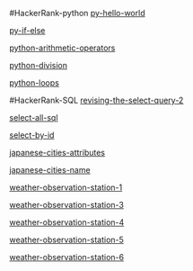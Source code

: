 #HackerRank-python
[py-hello-world](https://www.hackerrank.com/rest/contests/master/challenges/py-hello-world/hackers/huunhuan2002/download_solution)

[py-if-else](https://www.hackerrank.com/rest/contests/master/challenges/py-if-else/hackers/huunhuan2002/download_solution)

[python-arithmetic-operators](https://www.hackerrank.com/rest/contests/master/challenges/python-arithmetic-operators/hackers/huunhuan2002/download_solution)

[python-division](https://www.hackerrank.com/rest/contests/master/challenges/python-division/hackers/huunhuan2002/download_solution)

[python-loops](https://www.hackerrank.com/rest/contests/master/challenges/python-loops/hackers/huunhuan2002/download_solution)

#HackerRank-SQL
[revising-the-select-query-2](https://www.hackerrank.com/rest/contests/master/challenges/revising-the-select-query-2/hackers/huunhuan2002/download_solution)

[select-all-sql](https://www.hackerrank.com/rest/contests/master/challenges/select-all-sql/hackers/huunhuan2002/download_solution)

[select-by-id](https://www.hackerrank.com/rest/contests/master/challenges/select-by-id/hackers/huunhuan2002/download_solution)

[japanese-cities-attributes](https://www.hackerrank.com/rest/contests/master/challenges/japanese-cities-attributes/hackers/huunhuan2002/download_solution)

[japanese-cities-name](https://www.hackerrank.com/rest/contests/master/challenges/japanese-cities-name/hackers/huunhuan2002/download_solution)

[weather-observation-station-1](https://www.hackerrank.com/rest/contests/master/challenges/weather-observation-station-1/hackers/huunhuan2002/download_solution)

[weather-observation-station-3](https://www.hackerrank.com/rest/contests/master/challenges/weather-observation-station-3/hackers/huunhuan2002/download_solution)

[weather-observation-station-4](https://www.hackerrank.com/rest/contests/master/challenges/weather-observation-station-4/hackers/huunhuan2002/download_solution)

[weather-observation-station-5](https://www.hackerrank.com/rest/contests/master/challenges/weather-observation-station-5/hackers/huunhuan2002/download_solution)

[weather-observation-station-6](https://www.hackerrank.com/rest/contests/master/challenges/weather-observation-station-6/hackers/huunhuan2002/download_solution)